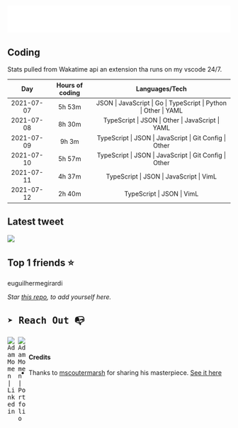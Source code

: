 
![test image size](/assets/welcome_message.gif)

## Coding
Stats pulled from Wakatime api an extension tha runs on my vscode 24/7.

|Day|Hours of coding|Languages/Tech|
|:-:|:-:|:-:|
|2021-07-07|5h 53m|JSON &#124; JavaScript &#124; Go &#124; TypeScript &#124; Python &#124; Other &#124; YAML|
|2021-07-08|8h 30m|TypeScript &#124; JSON &#124; Other &#124; JavaScript &#124; YAML|
|2021-07-09|9h 3m|TypeScript &#124; JSON &#124; JavaScript &#124; Git Config &#124; Other|
|2021-07-10|5h 57m|TypeScript &#124; JSON &#124; JavaScript &#124; Git Config &#124; Other|
|2021-07-11|4h 37m|TypeScript &#124; JSON &#124; JavaScript &#124; VimL|
|2021-07-12|2h 40m|TypeScript &#124; JSON &#124; VimL|

## Latest tweet
[<img src="<tweet-image-url>" width="400">](<tweet-url>)

## Top 1 friends ⭐️
euguilhermegirardi

*Star [this repo](https://github.com/AdamMomen/AdamMomen), to add yourself here.*


<samp>

## ➤ Reach Out :mailbox_with_no_mail:

>
  <a href="https://www.linkedin.com/in/adam-momen-99596275/">
     <img align="left" alt="Adam Momen | Linkedin" width="24px" src="./assets/Linkedin.svg" />
   </a>

   <a href="https://adammomen.com/">
     <img align="left" alt="Adam Momen | Portfolio" width="24px" src="./assets/web.svg" />
   </a>

</samp>

<br>

#### Credits
* Thanks to [mscoutermarsh](https://github.com/mscoutermarsh) for sharing his masterpiece. [See it here](https://github.com/mscoutermarsh/mscoutermarsh)